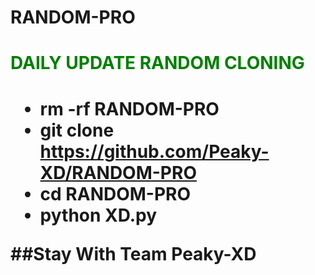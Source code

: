 # RANDOM-PRO
<h1 style="color:green">DAILY UPDATE RANDOM CLONING<h1>

- rm -rf RANDOM-PRO
- git clone https://github.com/Peaky-XD/RANDOM-PRO
- cd RANDOM-PRO
- python XD.py

##Stay With Team Peaky-XD
